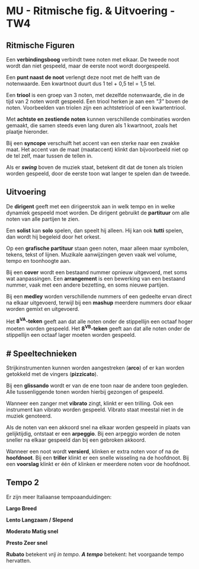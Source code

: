 # MU - Ritmische fig. & Uitvoering - TW4

## Ritmische Figuren

Een **verbindingsboog** verbindt twee noten met elkaar. De tweede noot wordt dan niet gespeeld, maar de eerste noot wordt doorgespeeld.

Een **punt naast de noot** verlengt deze noot met de helft van de notenwaarde. Een kwartnoot duurt dus 1 tel + 0,5 tel = 1,5 tel.

Een **triool** is een groep van 3 noten, met dezelfde notenwaarde, die in de tijd van 2 noten wordt gespeeld. Een triool herken je aan een *"3"* boven de noten. Voorbeelden van triolen zijn een achtstetriool of een kwartentriool.

Met **achtste en zestiende noten** kunnen verschillende combinaties worden gemaakt, die samen steeds even lang duren als 1 kwartnoot, zoals het plaatje hieronder.

Bij een **syncope** verschuift het accent van een sterke naar een zwakke maat. Het accent van de maat (maataccent) klinkt dan bijvoorbeeld niet op de tel zelf, maar tussen de tellen in.

Als er ***swing*** boven de muziek staat, betekent dit dat de tonen als triolen worden gespeeld, door de eerste toon wat langer te spelen dan de tweede.

## Uitvoering

De **dirigent** geeft met een dirigeerstok aan in welk tempo en in welke dynamiek gespeeld moet worden. De dirigent gebruikt de **partituur** om alle noten van alle partijen te zien.

Een **solist** kan **solo** spelen, dan speelt hij alleen. Hij kan ook **tutti** spelen, dan wordt hij begeleid door het orkest.

Op een **grafische partituur** staan geen noten, maar alleen maar symbolen, tekens, tekst of lijnen. Muzikale aanwijzingen geven vaak wel volume, tempo en toonhoogte aan.

Bij een **cover** wordt een bestaand nummer opnieuw uitgevoerd, met soms wat aanpassingen. Een **arrangement** is een bewerking van een bestaand nummer, vaak met een andere bezetting, en soms nieuwe partijen.

Bij een **medley** worden verschillende nummers of een gedeelte ervan direct na elkaar uitgevoerd, terwijl bij een **mashup** meerdere nummers door elkaar worden gemixt en uitgevoerd.

Het **8<sup>VA</sup>-teken** geeft aan dat alle noten onder de stippellijn een octaaf hoger moeten worden gespeeld. Het **8<sup>VB</sup>-teken** geeft aan dat alle noten onder de stippellijn een octaaf lager moeten worden gespeeld.

## # Speeltechnieken

Strijkinstrumenten kunnen worden aangestreken (**arco**) of er kan worden getokkeld met de vingers (**pizzicato**).

Bij een **glissando** wordt er van de ene toon naar de andere toon gegleden. Alle tussenliggende tonen worden hierbij gezongen of gespeeld.

Wanneer een zanger met **vibrato** zingt, klinkt er een trilling. Ook een instrument kan vibrato worden gespeeld. Vibrato staat meestal niet in de muziek genoteerd.

Als de noten van een akkoord snel na elkaar worden gespeeld in plaats van gelijktijdig, ontstaat er een **arpeggio**. Bij een arpeggio worden de noten sneller na elkaar gespeeld dan bij een gebroken akkoord.

Wanneer een noot wordt **versierd**, klinken er extra noten voor of na de **hoofdnoot**. Bij een **triller** klinkt er een snelle wisseling na de hoofdnoot. Bij een **voorslag** klinkt er één of klinken er meerdere noten voor de hoofdnoot.

## Tempo 2

Er zijn meer Italiaanse tempoaanduidingen:

**Largo Breed**

**Lento Langzaam / Slepend**

**Moderato Matig snel**

**Presto Zeer snel**

**Rubato** betekent *vrij in tempo*. ***A tempo*** betekent: het voorgaande tempo hervatten.
